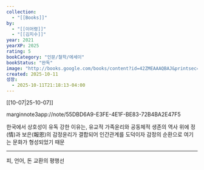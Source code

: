 ```yaml
---
collection:
  - "[[Books]]"
by:
  - "[[이어령]]"
  - "[[김지수]]"
year: 2021
yearXP: 2025
rating: 5
bookCategory: "인문/철학/에세이"
bookStatus: "완독"
image: "http://books.google.com/books/content?id=42ZMEAAAQBAJ&printsec=frontcover&img=1&zoom=1&edge=curl&source=gbs_api"
created: 2025-10-11
성장:
  - 2025-10-11T21:18:13-04:00
---
```


[[10-07|25-10-07]]

marginnote3app://note/55DBD6A9-E3FE-4E1F-BE83-72B4BA2E47F5

한국에서 상호성이 유독 강한 이유는, 유교적 가족윤리와 공동체적 생존의 역사 위에 정(情)과 보은(報恩)의 감정윤리가 결합되어 인간관계를 도덕이자 감정의 순환으로 여기는 문화가 형성되었기 때문

---

피, 언어, 돈 교환의 평행선
